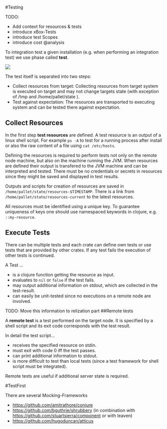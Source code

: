 #Testing

TODO:
* Add context for resources & tests
* introduce xBox-Tests
* introduce test Scopes
* introduce cost @analysis

To integration test a given installation (e.g. when performing an integration test) we use phase called **test**.

![](../../resources/testing.png)

The test itself is separated into two steps:
* Collect resources from target: Collecting resources from target system is executed on target and may not change targets state (with exception of /tmp and /home/pallet/state ).
* Test against expectation: The resources are transported to executing system and can be tested there against expectation.


## Collect Resources

In the first step **test resources** are defined. A test resource is an output of a linux shell script. For example `ps -A` to test for a running process after install or also the raw content of a file using `cat /etc/hosts`.

Defining the resources is required to perform tests not only on the remote node machine, but also on the machine running the JVM. When resources are defined their output is transfered to the JVM machine and can be interpreted and tested. There must be no credentials or secrets in resources since they might be saved and displayed in test results.

Outputs and scripts for creation of resources are saved in `/home/pallet/state/resources-$TIMESTAMP`. There is a link from `/home/pallet/state/resources-current` to the latest resources.

All resources must be identified using a unique key. To guarantee uniqueness of keys one should use namespaced keywords in clojure, e.g. `::my-resource`.


## Execute Tests

There can be multiple tests and each crate can define own tests or use tests that are provided by other crates. If any test fails the execution of other tests is continued.

A Test ...

* is a clojure function getting the resource as input.
* evaluates to `nil` or `false` if the test fails.
* may output additional information on stdout, which are collected in the test-result.
* can easily be unit-tested since no executions on a remote node are involved.

TODO: Move this information to relization part
##Remote tests

A **remote test** is a test performed on the target node. It is specified by a shell script and its exit code corresponds with the test result.

In detail the test script...

* receives the specified resource on stdin.
* must exit with code 0 iff the test passes.
* can print additional information to stdout.
* is more difficult to test than local tests (since a test framework for shell script must be integrated).

Remote tests are useful if additional server state is required.


#TestFirst

There are several Mocking-Frameworks
* https://github.com/amitrathore/conjure
* https://github.com/bguthrie/shrubbery (in combination with https://github.com/stuartsierra/component or with leaven)
* https://github.com/hugoduncan/atticus
